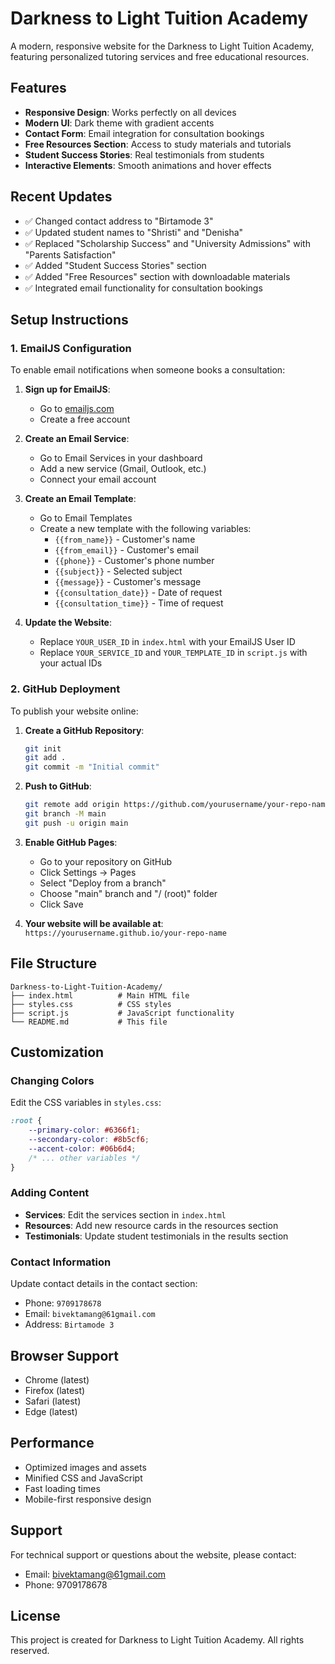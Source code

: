 # Darkness to Light Tuition Academy

A modern, responsive website for the Darkness to Light Tuition Academy, featuring personalized tutoring services and free educational resources.

## Features

- **Responsive Design**: Works perfectly on all devices
- **Modern UI**: Dark theme with gradient accents
- **Contact Form**: Email integration for consultation bookings
- **Free Resources Section**: Access to study materials and tutorials
- **Student Success Stories**: Real testimonials from students
- **Interactive Elements**: Smooth animations and hover effects

## Recent Updates

- ✅ Changed contact address to "Birtamode 3"
- ✅ Updated student names to "Shristi" and "Denisha"
- ✅ Replaced "Scholarship Success" and "University Admissions" with "Parents Satisfaction"
- ✅ Added "Student Success Stories" section
- ✅ Added "Free Resources" section with downloadable materials
- ✅ Integrated email functionality for consultation bookings

## Setup Instructions

### 1. EmailJS Configuration

To enable email notifications when someone books a consultation:

1. **Sign up for EmailJS**:
   - Go to [emailjs.com](https://www.emailjs.com/)
   - Create a free account

2. **Create an Email Service**:
   - Go to Email Services in your dashboard
   - Add a new service (Gmail, Outlook, etc.)
   - Connect your email account

3. **Create an Email Template**:
   - Go to Email Templates
   - Create a new template with the following variables:
     - `{{from_name}}` - Customer's name
     - `{{from_email}}` - Customer's email
     - `{{phone}}` - Customer's phone number
     - `{{subject}}` - Selected subject
     - `{{message}}` - Customer's message
     - `{{consultation_date}}` - Date of request
     - `{{consultation_time}}` - Time of request

4. **Update the Website**:
   - Replace `YOUR_USER_ID` in `index.html` with your EmailJS User ID
   - Replace `YOUR_SERVICE_ID` and `YOUR_TEMPLATE_ID` in `script.js` with your actual IDs

### 2. GitHub Deployment

To publish your website online:

1. **Create a GitHub Repository**:
   ```bash
   git init
   git add .
   git commit -m "Initial commit"
   ```

2. **Push to GitHub**:
   ```bash
   git remote add origin https://github.com/yourusername/your-repo-name.git
   git branch -M main
   git push -u origin main
   ```

3. **Enable GitHub Pages**:
   - Go to your repository on GitHub
   - Click Settings → Pages
   - Select "Deploy from a branch"
   - Choose "main" branch and "/ (root)" folder
   - Click Save

4. **Your website will be available at**:
   `https://yourusername.github.io/your-repo-name`

## File Structure

```
Darkness-to-Light-Tuition-Academy/
├── index.html          # Main HTML file
├── styles.css          # CSS styles
├── script.js           # JavaScript functionality
└── README.md           # This file
```

## Customization

### Changing Colors
Edit the CSS variables in `styles.css`:
```css
:root {
    --primary-color: #6366f1;
    --secondary-color: #8b5cf6;
    --accent-color: #06b6d4;
    /* ... other variables */
}
```

### Adding Content
- **Services**: Edit the services section in `index.html`
- **Resources**: Add new resource cards in the resources section
- **Testimonials**: Update student testimonials in the results section

### Contact Information
Update contact details in the contact section:
- Phone: `9709178678`
- Email: `bivektamang@61gmail.com`
- Address: `Birtamode 3`

## Browser Support

- Chrome (latest)
- Firefox (latest)
- Safari (latest)
- Edge (latest)

## Performance

- Optimized images and assets
- Minified CSS and JavaScript
- Fast loading times
- Mobile-first responsive design

## Support

For technical support or questions about the website, please contact:
- Email: bivektamang@61gmail.com
- Phone: 9709178678

## License

This project is created for Darkness to Light Tuition Academy. All rights reserved.

